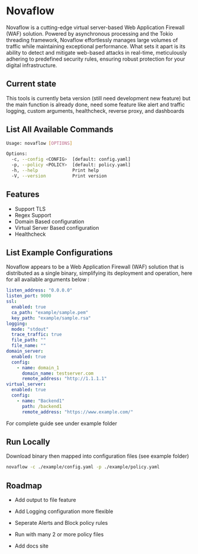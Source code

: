 
# Novaflow

Novaflow is a cutting-edge virtual server-based Web Application Firewall (WAF) solution. Powered by asynchronous processing and the Tokio threading framework, Novaflow effortlessly manages large volumes of traffic while maintaining exceptional performance. What sets it apart is its ability to detect and mitigate web-based attacks in real-time, meticulously adhering to predefined security rules, ensuring robust protection for your digital infrastructure.

## Current state
This tools is currently beta version (still need development new feature) but the main function is already done, need some feature like alert and traffic logging, custom arguments, healthcheck, reverse proxy, and dashboards


## List All Available Commands
```bash
Usage: novaflow [OPTIONS]

Options:
  -c, --config <CONFIG>  [default: config.yaml]
  -p, --policy <POLICY>  [default: policy.yaml]
  -h, --help             Print help
  -V, --version          Print version
```
## Features

- Support TLS
- Regex Support
- Domain Based configuration
- Virtual Server Based configuration
- Healthcheck


## List Example Configurations
Novaflow appears to be a Web Application Firewall (WAF) solution that is distributed as a single binary, simplifying its deployment and operation, here for all available arguments below :
```yaml
listen_address: "0.0.0.0"
listen_port: 9000
ssl:
  enabled: true
  ca_path: "example/sample.pem"
  key_path: "example/sample.rsa"
logging:
  mode: "stdout"
  trace_traffic: true
  file_path: ""
  file_name: ""
domain_server:
  enabled: true
  config:
    - name: domain_1
      domain_name: testserver.com
      remote_address: "http://1.1.1.1"
virtual_server:
  enabled: true
  config:
    - name: "Backend1"
      path: /backend1
      remote_address: "https://www.example.com/"
```
For complete guide see under example folder


## Run Locally

Download binary then mapped into configuration files (see example folder)
```bash
novaflow -c ./example/config.yaml -p ./example/policy.yaml
```


## Roadmap

- Add output to file feature

- Add Logging configuration more flexible

- Seperate Alerts and Block policy rules

- Run with many 2 or more policy files 

- Add docs site